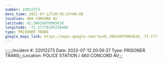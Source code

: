 ```yaml
---
number: 22012273
date_time: 2022-07-12T20:56:37+00:00
location: 460 CONCORD AV
latitude: 42.39616070985616
longitude: -71.17770145236408
type: PRISONER TRANS
google_maps_link: https://maps.google.com/?q=42.39616070985616,-71.17770145236408
---
```


;;;;;;Incident #: 22012273  Date: 2022-07-12 20:56:37   Type: PRISONER TRANS;;;Location: POLICE STATION / 460 CONCORD AV;;;
